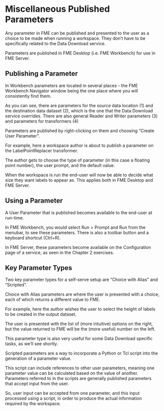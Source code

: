 # Miscellaneous Published Parameters

Any parameter in FME can be published and presented to the user as a choice to be made when running a workspace. They don’t have to be specifically related to the Data Download service.

Parameters are published in FME Desktop (i.e. FME Workbench) for use in FME Server.


## Publishing a Parameter ##

In Workbench parameters are located in several places - the FME Workbench Navigator window being the one place where you will consistently find them.

As you can see, there are parameters for the source data location (1) and the destination data dataset (2), which is the one that the Data Download service overrides. There are also general Reader and Writer parameters (3) and parameters for transformers (4)

Parameters are published by right-clicking on them and choosing “Create User Parameter”.

For example, here a workspace author is about to publish a parameter on the LabelPointReplacer transformer.

The author gets to choose the type of parameter (in this case a floating point number), the user prompt, and the default value.

When the workspace is run the end-user will now be able to decide what size they want labels to appear as. This applies both in FME Desktop and FME Server.


## Using a Parameter ##

A User Parameter that is published becomes available to the end-user at run-time.

In FME Workbench, you would select Run > Prompt and Run from the menubar, to see these parameters. There is also a toolbar button and a keyboard shortcut (Ctrl+R).

In FME Server, these parameters become available on the Configuration page of a service, as seen in the Chapter 2 exercises.

## Key Parameter Types ##

Two key parameter types for a self-serve setup are “Choice with Alias” and “Scripted”.

Choice with Alias parameters are where the user is presented with a choice, each of which returns a different value to FME.

For example, here the author wishes the user to select the height of labels to be created in the output dataset.

The user is presented with the list of (more intuitive) options on the right, but the value returned to FME will be the (more useful) number on the left.

This parameter type is also very useful for some Data Download specific tasks, as we’ll see shortly.

Scripted parameters are a way to incorporate a Python or Tcl script into the generation of a parameter value.

This script can include references to other user parameters, meaning one parameter value can be calculated based on the value of another. Parameters referred to in the scripts are generally published parameters that accept input from the user.

So, user input can be accepted from one parameter, and this input processed using a script, in order to produce the actual information required by the workspace.

